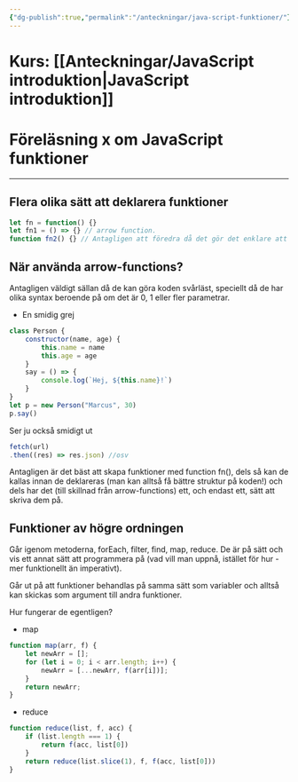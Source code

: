 ```yaml
---
{"dg-publish":true,"permalink":"/anteckningar/java-script-funktioner/"}
---
```


# Kurs: [[Anteckningar/JavaScript introduktion\|JavaScript introduktion]]
# Föreläsning x om JavaScript funktioner
---
## Flera olika sätt att deklarera funktioner
```js
let fn = function() {}
let fn1 = () => {} // arrow function.
function fn2() {} // Antagligen att föredra då det gör det enklare att felsöka, då funktionens namn alltid kommer med i error. 
```
## När använda arrow-functions?
Antagligen väldigt sällan då de kan göra koden svårläst, speciellt då de har olika syntax beroende på om det är 0, 1 eller fler parametrar.
* En smidig grej
```js
class Person {
	constructor(name, age) {
		this.name = name
		this.age = age
	}
	say = () => {
		console.log(`Hej, ${this.name}!`)
	}
}
let p = new Person("Marcus", 30)
p.say()
```

Ser ju också smidigt ut
```js
fetch(url)
.then((res) => res.json) //osv
```

Antagligen är det bäst att skapa funktioner med function fn(),
dels så kan de kallas innan de deklareras (man kan alltså få bättre struktur på koden!) och dels har det (till skillnad från arrow-functions) ett, och endast ett, sätt att skriva dem på.

## Funktioner av högre ordningen
Går igenom metoderna, forEach, filter, find, map, reduce. De är på sätt och vis ett annat sätt att programmera på (vad vill man uppnå, istället för hur - mer funktionellt än imperativt).

Går ut på att funktioner behandlas på samma sätt som variabler och alltså kan skickas som argument till andra funktioner.

Hur fungerar de egentligen?
- map
```js
function map(arr, f) { 
	let newArr = []; 
	for (let i = 0; i < arr.length; i++) { 
		newArr = [...newArr, f(arr[i])]; 
	} 
	return newArr; 
}
```
- reduce
```js
function reduce(list, f, acc) { 
	if (list.length === 1) { 
		return f(acc, list[0]) 
	} 
	return reduce(list.slice(1), f, f(acc, list[0])) 
}
```
